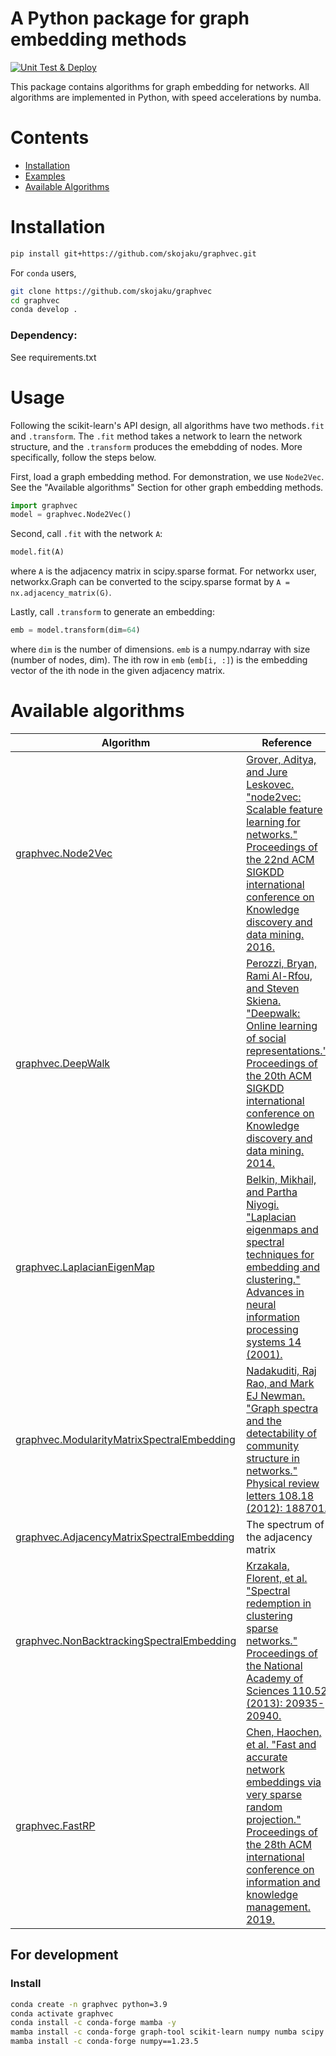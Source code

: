 # A Python package for graph embedding methods 
[![Unit Test & Deploy](https://github.com/skojaku/graphvec/actions/workflows/main.yml/badge.svg)](https://github.com/skojaku/graphvec/actions/workflows/main.yml)

This package contains algorithms for graph embedding for networks.
All algorithms are implemented in Python, with speed accelerations by numba.

# Contents
- [Installation](#installation)
- [Examples](#examples)
- [Available Algorithms](#available-algorithms)

# Installation

```bash
pip install git+https://github.com/skojaku/graphvec.git
```

For `conda` users,

```bash
git clone https://github.com/skojaku/graphvec
cd graphvec
conda develop .
```

### Dependency:

See requirements.txt

# Usage

Following the scikit-learn's API design, all algorithms have two methods`.fit` and `.transform`. The `.fit` method takes a network to learn the network structure, and the `.transform` produces the emebdding of nodes. More specifically, follow the steps below. 

First, load a graph embedding method. For demonstration, we use `Node2Vec`. See the "Available algorithms" Section for other graph embedding methods.

```python
import graphvec
model = graphvec.Node2Vec()
```

Second, call `.fit` with the network `A`:
```python
model.fit(A)
```
where `A` is the adjacency matrix in scipy.sparse format. For networkx user, networkx.Graph can be converted to the scipy.sparse format by `A = nx.adjacency_matrix(G)`.

Lastly, call `.transform` to generate an embedding:
```python
emb = model.transform(dim=64) 
```
where `dim` is the number of dimensions. `emb` is a numpy.ndarray with size (number of nodes, dim). The ith row in `emb` (`emb[i, :]`) is the embedding vector of the ith node in the given adjacency matrix. 



# Available algorithms

| Algorithm | Reference |
|-----------|-----------|
| [graphvec.Node2Vec](https://github.com/skojaku/graphvec/blob/617c3a9ab3b5a859c1957507144ae6853871b602/graphvec/embeddings.py#L47) | [Grover, Aditya, and Jure Leskovec. "node2vec: Scalable feature learning for networks." Proceedings of the 22nd ACM SIGKDD international conference on Knowledge discovery and data mining. 2016.](https://dl.acm.org/doi/abs/10.1145/2939672.2939754?casa_token=7cmZ7FTEFQUAAAAA:kzky_dEcYk2HJvCWR6Oj0WVlQ8kXYDPzne7DH9JrNwJaVMQwqLIsR72chSmYu3gFvavK5IHz5uA)|
| [graphvec.DeepWalk](https://github.com/skojaku/graphvec/blob/617c3a9ab3b5a859c1957507144ae6853871b602/graphvec/embeddings.py#L129)  | [Perozzi, Bryan, Rami Al-Rfou, and Steven Skiena. "Deepwalk: Online learning of social representations." Proceedings of the 20th ACM SIGKDD international conference on Knowledge discovery and data mining. 2014.](https://dl.acm.org/doi/abs/10.1145/2623330.2623732?casa_token=M-iuSKzREZkAAAAA:PO_lT11Wqf7gpkbGmip_2yOPVaDoBEstKFmPWGTMQ0EQpGYCrbY5n06yFoCHoSc3MA1L876sEyE) |
| [graphvec.LaplacianEigenMap](https://github.com/skojaku/graphvec/blob/617c3a9ab3b5a859c1957507144ae6853871b602/graphvec/embeddings.py#L140)  | [Belkin, Mikhail, and Partha Niyogi. "Laplacian eigenmaps and spectral techniques for embedding and clustering." Advances in neural information processing systems 14 (2001).](https://proceedings.neurips.cc/paper/2001/hash/f106b7f99d2cb30c3db1c3cc0fde9ccb-Abstract.html) |
| [graphvec.ModularityMatrixSpectralEmbedding](https://github.com/skojaku/graphvec/blob/617c3a9ab3b5a859c1957507144ae6853871b602/graphvec/embeddings.py#L237)  | [Nadakuditi, Raj Rao, and Mark EJ Newman. "Graph spectra and the detectability of community structure in networks." Physical review letters 108.18 (2012): 188701.](https://journals.aps.org/prl/abstract/10.1103/PhysRevLett.108.188701)|
| [graphvec.AdjacencyMatrixSpectralEmbedding](https://github.com/skojaku/graphvec/blob/617c3a9ab3b5a859c1957507144ae6853871b602/graphvec/embeddings.py#L205)  | The spectrum of the adjacency matrix |
| [graphvec.NonBacktrackingSpectralEmbedding](https://github.com/skojaku/graphvec/blob/617c3a9ab3b5a859c1957507144ae6853871b602/graphvec/embeddings.py#L237)  | [Krzakala, Florent, et al. "Spectral redemption in clustering sparse networks." Proceedings of the National Academy of Sciences 110.52 (2013): 20935-20940.](https://www.pnas.org/doi/abs/10.1073/pnas.1312486110) |
| [graphvec.FastRP](https://github.com/skojaku/graphvec/blob/617c3a9ab3b5a859c1957507144ae6853871b602/graphvec/embeddings.py#L291) | [Chen, Haochen, et al. "Fast and accurate network embeddings via very sparse random projection." Proceedings of the 28th ACM international conference on information and knowledge management. 2019.](https://dl.acm.org/doi/abs/10.1145/3357384.3357879) |

## For development

### Install 
```bash 
conda create -n graphvec python=3.9
conda activate graphvec
conda install -c conda-forge mamba -y
mamba install -c conda-forge graph-tool scikit-learn numpy numba scipy pandas networkx seaborn matplotlib gensim ipykernel tqdm black -y
mamba install -c conda-forge numpy==1.23.5
```
